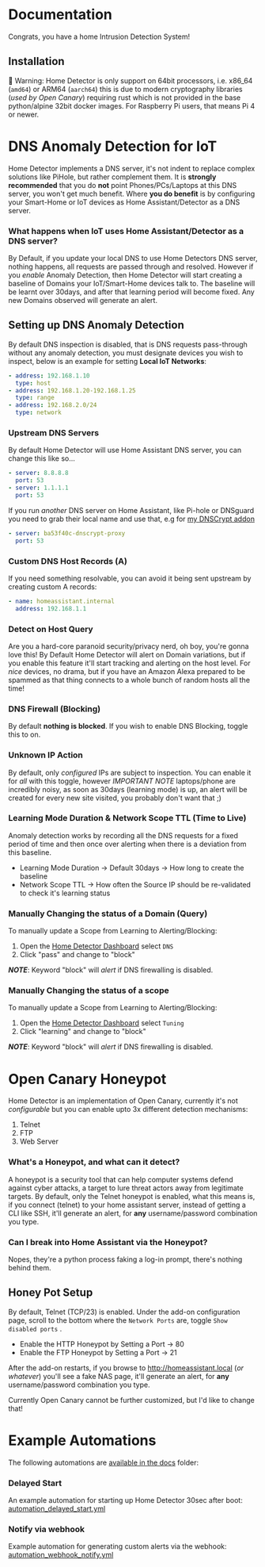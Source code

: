 # Documentation

Congrats, you have a home Intrusion Detection System!

## Installation

🚨 Warning: Home Detector is only support on 64bit processors, i.e. x86_64 (`amd64`) or ARM64 (`aarch64`) this is due to modern cryptography libraries (_used by Open Canary_) requiring rust which is not provided in the base python/alpine 32bit docker images. For Raspberry Pi users, that means Pi 4 or newer.

# DNS Anomaly Detection for IoT

Home Detector implements a DNS server, it's not indent to replace complex solutions like PiHole, but rather complement them. It is **strongly recommended** that you do **not** point Phones/PCs/Laptops at this DNS server, you won't get much benefit. Where **you do benefit** is by configuring your Smart-Home or IoT devices as Home Assistant/Detector as a DNS server.

### What happens when IoT uses Home Assistant/Detector as a DNS server?

By Default, if you update your local DNS to use Home Detectors DNS server, nothing happens, all requests are passed through and resolved. However if you *enable* Anomaly Detection, then Home Detector will start creating a baseline of Domains your IoT/Smart-Home devices talk to. The baseline will be learnt over 30days, and after that learning period will become fixed. Any new Domains observed will generate an alert.

## Setting up DNS Anomaly Detection

By default DNS inspection is disabled, that is DNS requests pass-through without any anomaly detection, you must designate devices you wish to inspect, below is an example for setting __Local IoT Networks__:

```yaml
- address: 192.168.1.10
  type: host
- address: 192.168.1.20-192.168.1.25
  type: range
- address: 192.168.2.0/24
  type: network
```
### Upstream DNS Servers

By default Home Detector will use Home Assistant DNS server, you can change this like so...

```yaml
- server: 8.8.8.8
  port: 53
- server: 1.1.1.1
  port: 53
```
If you run _another_ DNS server on Home Assistant, like Pi-hole or DNSguard you need to grab their local name and use that, e.g for [my DNSCrypt addon](https://github.com/linickx/addon-dnscrypt-proxy)

```yaml
- server: ba53f40c-dnscrypt-proxy
  port: 53
```
### Custom DNS Host Records (A)

If you need something resolvable, you can avoid it being sent upstream by creating custom A records:
```yaml
- name: homeassistant.internal
  address: 192.168.1.1
```
### Detect on Host Query

Are you a hard-core paranoid security/privacy nerd, oh boy, you're gonna love this! By Default Home Detector will alert on Domain variations, but if you enable this feature it'll start tracking and alerting on the host level. For _nice_ devices, no drama, but if you have an Amazon Alexa prepared to be spammed as that thing connects to a whole bunch of random hosts all the time!

### DNS Firewall (Blocking)

By default **nothing is blocked**. If you wish to enable DNS Blocking, toggle this to on.

### Unknown IP Action

By default, only _configured_ IPs are subject to inspection. You can enable it for _all_ with this toggle, however *IMPORTANT NOTE* laptops/phone are incredibly noisy, as soon as 30days (learning mode) is up, an alert will be created for every new site visited, you probably don't want that ;)

### Learning Mode Duration & Network Scope TTL (Time to Live)

Anomaly detection works by recording all the DNS requests for a fixed period of time and then once over alerting when there is a deviation from this baseline.

* Learning Mode Duration -> Default 30days -> How long to create the baseline
* Network Scope TTL -> How often the Source IP should be re-validated to check it's learning status

### Manually Changing the status of a Domain (Query)

To manually update a Scope from Learning to Alerting/Blocking:

1. Open the [Home Detector Dashboard](https://my.home-assistant.io/redirect/supervisor_ingress/?addon=ba53f40c_homedetector) select `DNS`
2. Click "pass" and change to "block"

___NOTE___: Keyword "block" will _alert_ if DNS firewalling is disabled.

### Manually Changing the status of a scope

To manually update a Scope from Learning to Alerting/Blocking:

1. Open the [Home Detector Dashboard](https://my.home-assistant.io/redirect/supervisor_ingress/?addon=ba53f40c_homedetector) select `Tuning`
2. Click "learning" and change to "block"

___NOTE___: Keyword "block" will _alert_ if DNS firewalling is disabled.

# Open Canary Honeypot

Home Detector is an implementation of Open Canary, currently it's not _configurable_ but you can enable upto 3x different detection mechanisms:

1. Telnet
2. FTP
3. Web Server

### What's a Honeypot, and what can it detect?

A honeypot is a security tool that can help computer systems defend against cyber attacks, a target to lure threat actors away from legitimate targets. By default, only the Telnet honeypot is enabled, what this means is, if you connect (telnet) to your home assistant server, instead of getting a CLI like SSH, it'll generate an alert, for **any** username/password combination you type.

### Can I break into Home Assistant via the Honeypot?

Nopes, they're a python process faking a log-in prompt, there's nothing behind them.

## Honey Pot Setup

By default, Telnet (TCP/23) is enabled. Under the add-on configuration page, scroll to the bottom where the `Network Ports` are, toggle `Show disabled ports` .

* Enable the HTTP Honeypot by Setting a Port -> 80
* Enable the FTP Honeypot by Setting a Port -> 21

After the add-on restarts, if you browse to http://homeassistant.local (_or whatever_) you'll see a fake NAS page, it'll generate an alert, for **any** username/password combination you type.

Currently Open Canary cannot be further customized, but I'd like to change that!

# Example Automations

The following automations are [available in the docs](https://github.com/linickx/HomeDetector/tree/main/docs) folder:

### Delayed Start

An example automation for starting up Home Detector 30sec after boot: [automation_delayed_start.yml](https://github.com/linickx/HomeDetector/blob/main/homedetector/docs/automation_delayed_start.yml)

### Notify via webhook

Example automation for generating custom alerts via the webhook: [automation_webhook_notify.yml](https://github.com/linickx/HomeDetector/blob/main/homedetector/docs/automation_webhook_notify.yml)
